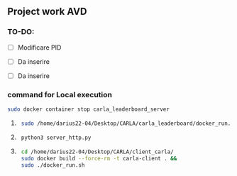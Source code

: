 ## Project work AVD

### TO-DO:
- [ ] Modificare PID 
- [ ] Da inserire
- [ ] Da inserire


### command for Local execution
```bash
sudo docker container stop carla_leaderboard_server
```

1. ```bash
    sudo /home/darius22-04/Desktop/CARLA/carla_leaderboard/docker_run.sh
    ```

2. ```bash
    python3 server_http.py
    ```
3. ```bash
    cd /home/darius22-04/Desktop/CARLA/client_carla/
    sudo docker build --force-rm -t carla-client . &&
    sudo ./docker_run.sh
   ```
